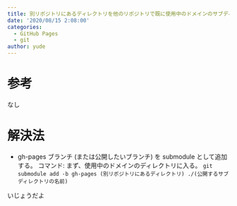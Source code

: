 ```yaml
---
title: 別リポジトリにあるディレクトリを他のリポジトリで既に使用中のドメインのサブディレクトリとしてGitHub Pagesで公開する
date: '2020/08/15 2:08:00'
categories:
  - GitHub Pages
  - git
author: yude
---
```


# 参考
なし

# 解決法
* gh-pages ブランチ (または公開したいブランチ) を submodule として追加する。
コマンド:
まず、使用中のドメインのディレクトリに入る。
`git submodule add -b gh-pages (別リポジトリにあるディレクトリ) ./(公開するサブディレクトリの名前)`

いじょうだよ

